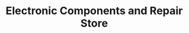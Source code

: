 ---
title: "Electronic Components and Repair Store"
url: /los-angeles/electronic-components-and-repair-store/
shop: Elektronik
---